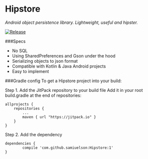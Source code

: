 # Hipstore
_Android object persistence library. Lightweight, useful and hipster._

[![Release](https://jitpack.io/v/samiuelson/Hipstore.svg?style=flat-square)](https://jitpack.io/#samiuelson/Hipstore)

###Specs
* No SQL
* Using SharedPreferences and Gson under the hood
* Serializing objects to json format
* Compatible with Kotlin & Java Android projects
* Easy to implement

###Gradle config
To get a Hipstore project into your build:

Step 1. Add the JitPack repository to your build file
Add it in your root build.gradle at the end of repositories:

	allprojects {
		repositories {
			...
			maven { url "https://jitpack.io" }
		}
	}
Step 2. Add the dependency

	dependencies {
	        compile 'com.github.samiuelson:Hipstore:1'
	}
